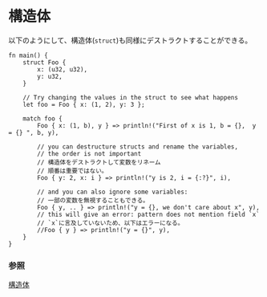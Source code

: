 <!--
# structs
-->
# 構造体

<!--
Similarly, a `struct` can be destructured as shown:
-->
以下のようにして、構造体(`struct`)も同様にデストラクトすることができる。

```rust,editable
fn main() {
    struct Foo {
        x: (u32, u32),
        y: u32,
    }

    // Try changing the values in the struct to see what happens
    let foo = Foo { x: (1, 2), y: 3 };

    match foo {
        Foo { x: (1, b), y } => println!("First of x is 1, b = {},  y = {} ", b, y),

        // you can destructure structs and rename the variables,
        // the order is not important
        // 構造体をデストラクトして変数をリネーム
        // 順番は重要ではない。
        Foo { y: 2, x: i } => println!("y is 2, i = {:?}", i),

        // and you can also ignore some variables:
        // 一部の変数を無視することもできる。
        Foo { y, .. } => println!("y = {}, we don't care about x", y),
        // this will give an error: pattern does not mention field `x`
        // `x`に言及していないため、以下はエラーになる。
        //Foo { y } => println!("y = {}", y),
    }
}
```

<!--
### See also:
-->
### 参照

<!--
[Structs](../../../custom_types/structs.md)
-->
[構造体](../../../custom_types/structs.md)
